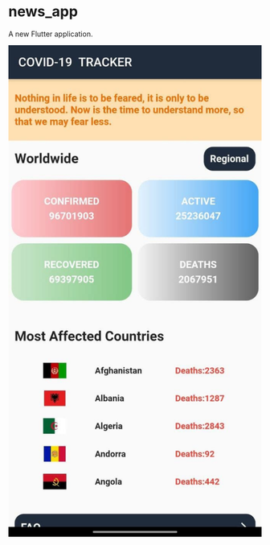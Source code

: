 # news_app

A new Flutter application.


![ss Banner](https://github.com/vinayakms221/images/blob/main/covid.jpg)


